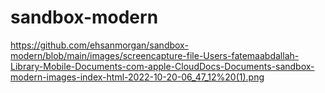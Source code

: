 # sandbox-modern


https://github.com/ehsanmorgan/sandbox-modern/blob/main/images/screencapture-file-Users-fatemaabdallah-Library-Mobile-Documents-com-apple-CloudDocs-Documents-sandbox-modern-images-index-html-2022-10-20-06_47_12%20(1).png
